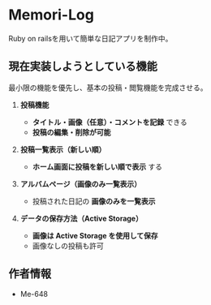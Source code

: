# Memori-Log
Ruby on railsを用いて簡単な日記アプリを制作中。

## **現在実装しようとしている機能**  
最小限の機能を優先し、基本の投稿・閲覧機能を完成させる。  

1. **投稿機能**  
   - **タイトル・画像（任意）・コメントを記録** できる  
   - **投稿の編集・削除が可能**  

2. **投稿一覧表示（新しい順）**  
   - **ホーム画面に投稿を新しい順で表示** する  

3. **アルバムページ（画像のみ一覧表示）**  
   - 投稿された日記の **画像のみを一覧表示**  

4. **データの保存方法（Active Storage）**  
   - **画像は Active Storage を使用して保存**
   - 画像なしの投稿も許可  

## 作者情報
* Me-648

